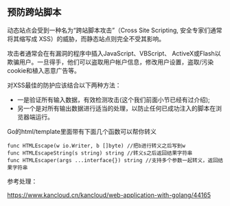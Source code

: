 ## 预防跨站脚本

动态站点会受到一种名为“跨站脚本攻击”（Cross Site Scripting, 安全专家们通常将其缩写成 XSS）的威胁，而静态站点则完全不受其影响。

攻击者通常会在有漏洞的程序中插入JavaScript、VBScript、 ActiveX或Flash以欺骗用户。一旦得手，他们可以盗取用户帐户信息，修改用户设置，盗取/污染cookie和植入恶意广告等。

对XSS最佳的防护应该结合以下两种方法：
- 一是验证所有输入数据，有效检测攻击(这个我们前面小节已经有过介绍);
- 另一个是对所有输出数据进行适当的处理，以防止任何已成功注入的脚本在浏览器端运行。

Go的html/template里面带有下面几个函数可以帮你转义
```
func HTMLEscape(w io.Writer, b []byte) //把b进行转义之后写到w
func HTMLEscapeString(s string) string //转义s之后返回结果字符串
func HTMLEscaper(args ...interface{}) string //支持多个参数一起转义，返回结果字符串
```


参考处理：

https://www.kancloud.cn/kancloud/web-application-with-golang/44165